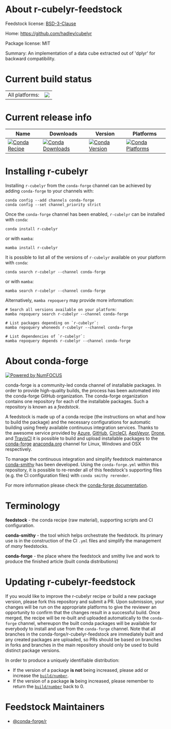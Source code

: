 About r-cubelyr-feedstock
=========================

Feedstock license: [BSD-3-Clause](https://github.com/conda-forge/r-cubelyr-feedstock/blob/main/LICENSE.txt)

Home: https://github.com/hadley/cubelyr

Package license: MIT

Summary: An implementation of a data cube extracted out of 'dplyr' for backward compatibility.

Current build status
====================


<table><tr><td>All platforms:</td>
    <td>
      <a href="https://dev.azure.com/conda-forge/feedstock-builds/_build/latest?definitionId=9805&branchName=main">
        <img src="https://dev.azure.com/conda-forge/feedstock-builds/_apis/build/status/r-cubelyr-feedstock?branchName=main">
      </a>
    </td>
  </tr>
</table>

Current release info
====================

| Name | Downloads | Version | Platforms |
| --- | --- | --- | --- |
| [![Conda Recipe](https://img.shields.io/badge/recipe-r--cubelyr-green.svg)](https://anaconda.org/conda-forge/r-cubelyr) | [![Conda Downloads](https://img.shields.io/conda/dn/conda-forge/r-cubelyr.svg)](https://anaconda.org/conda-forge/r-cubelyr) | [![Conda Version](https://img.shields.io/conda/vn/conda-forge/r-cubelyr.svg)](https://anaconda.org/conda-forge/r-cubelyr) | [![Conda Platforms](https://img.shields.io/conda/pn/conda-forge/r-cubelyr.svg)](https://anaconda.org/conda-forge/r-cubelyr) |

Installing r-cubelyr
====================

Installing `r-cubelyr` from the `conda-forge` channel can be achieved by adding `conda-forge` to your channels with:

```
conda config --add channels conda-forge
conda config --set channel_priority strict
```

Once the `conda-forge` channel has been enabled, `r-cubelyr` can be installed with `conda`:

```
conda install r-cubelyr
```

or with `mamba`:

```
mamba install r-cubelyr
```

It is possible to list all of the versions of `r-cubelyr` available on your platform with `conda`:

```
conda search r-cubelyr --channel conda-forge
```

or with `mamba`:

```
mamba search r-cubelyr --channel conda-forge
```

Alternatively, `mamba repoquery` may provide more information:

```
# Search all versions available on your platform:
mamba repoquery search r-cubelyr --channel conda-forge

# List packages depending on `r-cubelyr`:
mamba repoquery whoneeds r-cubelyr --channel conda-forge

# List dependencies of `r-cubelyr`:
mamba repoquery depends r-cubelyr --channel conda-forge
```


About conda-forge
=================

[![Powered by
NumFOCUS](https://img.shields.io/badge/powered%20by-NumFOCUS-orange.svg?style=flat&colorA=E1523D&colorB=007D8A)](https://numfocus.org)

conda-forge is a community-led conda channel of installable packages.
In order to provide high-quality builds, the process has been automated into the
conda-forge GitHub organization. The conda-forge organization contains one repository
for each of the installable packages. Such a repository is known as a *feedstock*.

A feedstock is made up of a conda recipe (the instructions on what and how to build
the package) and the necessary configurations for automatic building using freely
available continuous integration services. Thanks to the awesome service provided by
[Azure](https://azure.microsoft.com/en-us/services/devops/), [GitHub](https://github.com/),
[CircleCI](https://circleci.com/), [AppVeyor](https://www.appveyor.com/),
[Drone](https://cloud.drone.io/welcome), and [TravisCI](https://travis-ci.com/)
it is possible to build and upload installable packages to the
[conda-forge](https://anaconda.org/conda-forge) [anaconda.org](https://anaconda.org/)
channel for Linux, Windows and OSX respectively.

To manage the continuous integration and simplify feedstock maintenance
[conda-smithy](https://github.com/conda-forge/conda-smithy) has been developed.
Using the ``conda-forge.yml`` within this repository, it is possible to re-render all of
this feedstock's supporting files (e.g. the CI configuration files) with ``conda smithy rerender``.

For more information please check the [conda-forge documentation](https://conda-forge.org/docs/).

Terminology
===========

**feedstock** - the conda recipe (raw material), supporting scripts and CI configuration.

**conda-smithy** - the tool which helps orchestrate the feedstock.
                   Its primary use is in the construction of the CI ``.yml`` files
                   and simplify the management of *many* feedstocks.

**conda-forge** - the place where the feedstock and smithy live and work to
                  produce the finished article (built conda distributions)


Updating r-cubelyr-feedstock
============================

If you would like to improve the r-cubelyr recipe or build a new
package version, please fork this repository and submit a PR. Upon submission,
your changes will be run on the appropriate platforms to give the reviewer an
opportunity to confirm that the changes result in a successful build. Once
merged, the recipe will be re-built and uploaded automatically to the
`conda-forge` channel, whereupon the built conda packages will be available for
everybody to install and use from the `conda-forge` channel.
Note that all branches in the conda-forge/r-cubelyr-feedstock are
immediately built and any created packages are uploaded, so PRs should be based
on branches in forks and branches in the main repository should only be used to
build distinct package versions.

In order to produce a uniquely identifiable distribution:
 * If the version of a package **is not** being increased, please add or increase
   the [``build/number``](https://docs.conda.io/projects/conda-build/en/latest/resources/define-metadata.html#build-number-and-string).
 * If the version of a package **is** being increased, please remember to return
   the [``build/number``](https://docs.conda.io/projects/conda-build/en/latest/resources/define-metadata.html#build-number-and-string)
   back to 0.

Feedstock Maintainers
=====================

* [@conda-forge/r](https://github.com/conda-forge/r/)

